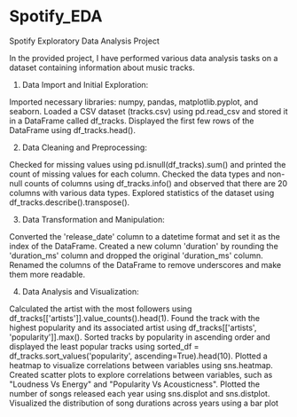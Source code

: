 # Spotify_EDA
Spotify Exploratory Data Analysis Project

In the provided project, I have performed various data analysis tasks on a dataset containing information about music tracks.

1. Data Import and Initial Exploration:
 
Imported necessary libraries: numpy, pandas, matplotlib.pyplot, and seaborn.
Loaded a CSV dataset (tracks.csv) using pd.read_csv and stored it in a DataFrame called df_tracks.
Displayed the first few rows of the DataFrame using df_tracks.head().

2. Data Cleaning and Preprocessing:

Checked for missing values using pd.isnull(df_tracks).sum() and printed the count of missing values for each column.
Checked the data types and non-null counts of columns using df_tracks.info() and observed that there are 20 columns with various data types.
Explored statistics of the dataset using df_tracks.describe().transpose().

3. Data Transformation and Manipulation:

Converted the 'release_date' column to a datetime format and set it as the index of the DataFrame.
Created a new column 'duration' by rounding the 'duration_ms' column and dropped the original 'duration_ms' column.
Renamed the columns of the DataFrame to remove underscores and make them more readable.

4. Data Analysis and Visualization:

Calculated the artist with the most followers using df_tracks[['artists']].value_counts().head(1).
Found the track with the highest popularity and its associated artist using df_tracks[['artists', 'popularity']].max().
Sorted tracks by popularity in ascending order and displayed the least popular tracks using sorted_df = df_tracks.sort_values('popularity', ascending=True).head(10).
Plotted a heatmap to visualize correlations between variables using sns.heatmap.
Created scatter plots to explore correlations between variables, such as "Loudness Vs Energy" and "Popularity Vs Acousticness".
Plotted the number of songs released each year using sns.displot and sns.distplot.
Visualized the distribution of song durations across years using a bar plot
